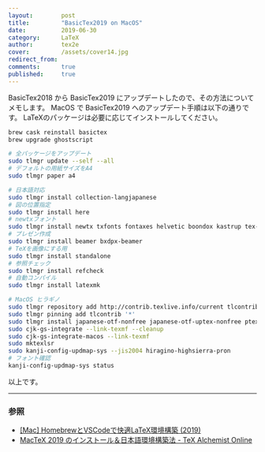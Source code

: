 ```yaml
---
layout:        post
title:         "BasicTex2019 on MacOS"
date:          2019-06-30
category:      LaTeX
author:        tex2e
cover:         /assets/cover14.jpg
redirect_from:
comments:      true
published:     true
---
```


BasicTex2018 から BasicTex2019 にアップデートしたので、その方法についてメモします。
MacOS で BasicTex2019 へのアップデート手順は以下の通りです。
LaTeXのパッケージは必要に応じてインストールしてください。

```bash
brew cask reinstall basictex
brew upgrade ghostscript

# 全パッケージをアップデート
sudo tlmgr update --self --all
# デフォルトの用紙サイズをA4
sudo tlmgr paper a4

# 日本語対応
sudo tlmgr install collection-langjapanese
# 図の位置指定
sudo tlmgr install here
# newtxフォント
sudo tlmgr install newtx txfonts fontaxes helvetic boondox kastrup tex-gyre
# プレゼン作成
sudo tlmgr install beamer bxdpx-beamer
# TeXを画像にする用
sudo tlmgr install standalone
# 参照チェック
sudo tlmgr install refcheck
# 自動コンパイル
sudo tlmgr install latexmk

# MacOS ヒラギノ
sudo tlmgr repository add http://contrib.texlive.info/current tlcontrib
sudo tlmgr pinning add tlcontrib '*'
sudo tlmgr install japanese-otf-nonfree japanese-otf-uptex-nonfree ptex-fontmaps-macos cjk-gs-integrate-macos
sudo cjk-gs-integrate --link-texmf --cleanup
sudo cjk-gs-integrate-macos --link-texmf
sudo mktexlsr
sudo kanji-config-updmap-sys --jis2004 hiragino-highsierra-pron
# フォント確認
kanji-config-updmap-sys status
```

以上です。

-----

### 参照

- [\[Mac\] HomebrewとVSCodeで快適LaTeX環境構築 (2019)](https://qiita.com/skyloken/items/bb602494317ba0daa11f)
- [MacTeX 2019 のインストール＆日本語環境構築法 - TeX Alchemist Online](https://doratex.hatenablog.jp/entry/20190502/1556775026)
